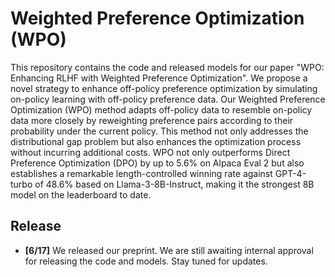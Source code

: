 # Weighted Preference Optimization (WPO)
This repository contains the code and released models for our paper "WPO: Enhancing RLHF with Weighted Preference Optimization". We propose a novel strategy to enhance off-policy preference optimization by simulating on-policy learning with off-policy preference data. Our Weighted Preference Optimization (WPO) method adapts off-policy data to resemble on-policy data more closely by reweighting preference pairs according to their probability under the current policy. This method not only addresses the distributional gap problem but also enhances the optimization process without incurring additional costs. WPO not only outperforms Direct Preference Optimization (DPO) by up to 5.6\% on Alpaca Eval 2 but also establishes a remarkable length-controlled winning rate against GPT-4-turbo of 48.6\% based on Llama-3-8B-Instruct, making it the strongest 8B model on the leaderboard to date.

## Release
- **[6/17]** We released our preprint. We are still awaiting internal approval for releasing the code and models. Stay tuned for updates.
